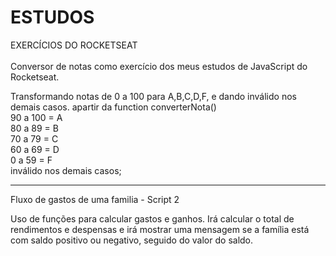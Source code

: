 <h1>ESTUDOS</h1>

EXERCÍCIOS DO ROCKETSEAT<br>
<br>
Conversor de notas como exercício dos meus estudos de JavaScript do Rocketseat. 

Transformando notas de 0 a 100 para A,B,C,D,F, e dando inválido nos demais casos. apartir da function converterNota()
<br>
90 a 100 = A <br>
80 a 89 =  B <br>
70 a 79 =  C <br>
60 a 69 =  D <br>
0 a 59  =   F <br>
inválido nos demais casos;


<hr>

Fluxo de gastos de uma familia - Script 2

Uso de funções para calcular gastos e ganhos.
Irá calcular o total de rendimentos e despensas e irá mostrar uma mensagem
se a família está com saldo positivo ou negativo, seguido do valor do saldo.





